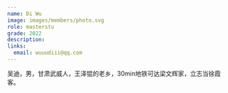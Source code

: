 ```yaml
---
name: Di Wu
image: images/members/photo.svg
role: masterstu
grade: 2022
description:
links:
  email: wuuudiii@qq.com
---
```


吴迪，男，甘肃武威人，王泽锟的老乡，30min地铁可达梁文辉家，立志当徐霞客。

